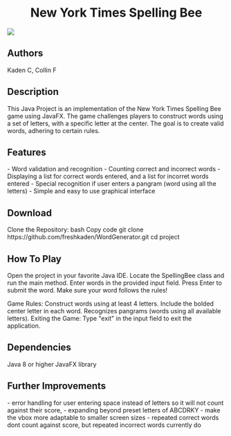 <h1 align="center">New York Times Spelling Bee</h1>
<img src="https://github.com/freshkaden/WordGenerator/assets/66493708/d9026236-241d-466b-bb20-02766f09caef" />


<h2 align="left">Authors</h2>
Kaden C,
Collin F

<h2 align="left">Description</h2>
This Java Project is an implementation of the New York Times Spelling Bee game using JavaFX. The game challenges players to construct words using a set of letters, with a specific letter at the center. The goal is to create valid words, adhering to certain rules.

<h2 align="left">Features</h2>
- Word validation and recognition
- Counting correct and incorrect words
- Displaying a list for correct words entered, and a list for incorret words entered
- Special recognition if user enters a pangram (word using all the letters)
- Simple and easy to use graphical interface


<h2 align="left">Download</h2>
Clone the Repository:
bash
Copy code
git clone https://github.com/freshkaden/WordGenerator.git
cd project

<h2 align="left">How To Play</h2>

Open the project in your favorite Java IDE.
Locate the SpellingBee class and run the main method.
Enter words in the provided input field.
Press Enter to submit the word.
Make sure your word follows the rules!

Game Rules:
Construct words using at least 4 letters.
Include the bolded center letter in each word.
Recognizes pangrams (words using all available letters).
Exiting the Game:
Type "exit" in the input field to exit the application.

<h2 align="left">Dependencies</h2>
Java 8 or higher
JavaFX library

<h2 align="left">Further Improvements</h2>
- error handling for user entering space instead of letters so it will not count against their score,
- expanding beyond preset letters of ABCDRKY
- make the vbox more adaptable to smaller screen sizes
- repeated correct words dont count against score, but repeated incorrect words currently do





